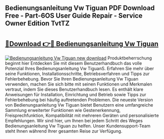 ## Bedienungsanleitung Vw Tiguan PDF Download Free - Part-6OS User Guide Repair - Service Owner Edition TvtTZ

# <h2><a href="http://df36gd8.blite.top/?on=Bedienungsanleitung+Vw+Tiguan">🔗Download 👉🔴 Bedienungsanleitung Vw Tiguan</a></h2>

[![Bedienungsanleitung Vw Tiguan new download](https://i.imgur.com/lujVjoI.png)](http://df36gd8.blite.top/?on=Bedienungsanleitung+Vw+Tiguan)
Produktbeherrschung beginnt hier Entdecken Sie mit diesem Benutzerhandbuch das volle Potenzial Ihres Bedienungsanleitung Vw TiguanS. Erfahren Sie mehr über seine Funktionen, Installationsschritte, Betriebsverfahren und Tipps zur Fehlerbehebung. Bevor Sie Ihren Bedienungsanleitung Vw Tiguan verwenden, machen Sie sich bitte mit seinen Funktionen und Merkmalen vertraut, indem Sie dieses Benutzerhandbuch lesen. Es enthält klare Anweisungen für Installation, Einrichtung und Betrieb sowie Tipps zur Fehlerbehebung bei häufig auftretenden Problemen. Die neueste Version von Bedienungsanleitung Vw Tiguan bietet Benutzern eine umfangreiche Sammlung erweiterter Funktionen wie Gestenerkennung, Freisprechfunktion, Kompatibilität mit mehreren Geräten und personalisierte Empfehlungen. Wir sind hier, um Ihnen bei jedem Schritt des Weges Bedienungsanleitung Vw Tiguan zu helfen. Unser Kundensupport-Team steht Ihnen während Ihrer gesamten Reise zur Verfügung.
